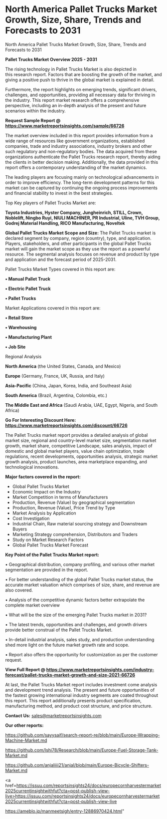 # North America Pallet Trucks Market Growth, Size, Share, Trends and Forecasts to 2031
North America Pallet Trucks Market Growth, Size, Share, Trends and Forecasts to 2031

<Strong> Pallet Trucks Market Overview 2025 - 2031</strong>

The rising technology in Pallet Trucks Market is also depicted in this research report. Factors that are boosting the growth of the market, and giving a positive push to thrive in the global market is explained in detail.

Furthermore, the report highlights on emerging trends, significant drivers, challenges, and opportunities, providing all necessary data for thriving in the industry. This report market research offers a comprehensive perspective, including an in-depth analysis of the present and future scenarios within the industry.

<strong>Request Sample Report @ <a href=https://www.marketreportsinsights.com/sample/66726>https://www.marketreportsinsights.com/sample/66726</a></strong>

The market overview included in this report provides information from a wide range of resources like government organizations, established companies, trade and industry associations, industry brokers and other such regulatory and non-regulatory bodies. The data acquired from these organizations authenticate the Pallet Trucks research report, thereby aiding the clients in better decision making. Additionally, the data provided in this report offers a contemporary understanding of the market dynamics.

The leading players are focusing mainly on technological advancements in order to improve efficiency. The long-term development patterns for this market can be captured by continuing the ongoing process improvements and financial stability to invest in the best strategies.

Top Key players of Pallet Trucks Market are:

<strong>Toyota Industries, Hyster Company, Jungheinrich, STILL, Crown, Noblelift, Ningbo Ruyi, NIULI MACHINER, PR Industrial, Uline, TVH Group, Godrej Material Handling, RICO Manufacturing, Noveltek</strong>

<strong><b>Global Pallet Trucks Market Scope and Size:</b></strong>
The Pallet Trucks market is declared segment by company, region (country), type, and application. Players, stakeholders, and other participants in the global Pallet Trucks market will gain the market scope as they use the report as a powerful resource. The segmental analysis focuses on revenue and product by type and application and the forecast period of 2025-2031.

Pallet Trucks Market Types covered in this report are:

<strong>• Manual Pallet Truck

• Electric Pallet Truck

• Pallet Trucks</strong>

Market Applications covered in this report are:

<strong>• Retail Store

• Warehousing

• Manufacturing Plant

• Job Site</strong> 

Regional Analysis

<strong>North America</strong> (the United States, Canada, and Mexico)

<strong>Europe</strong> (Germany, France, UK, Russia, and Italy)

<strong>Asia-Pacific</strong> (China, Japan, Korea, India, and Southeast Asia)

<strong>South America</strong> (Brazil, Argentina, Colombia, etc.)

<strong>The Middle East and Africa</strong> (Saudi Arabia, UAE, Egypt, Nigeria, and South Africa)

<strong>Go For Interesting Discount Here: <a href=https://www.marketreportsinsights.com/discount/66726>https://www.marketreportsinsights.com/discount/66726</a></strong>

The Pallet Trucks market report provides a detailed analysis of global market size, regional and country-level market size, segmentation market growth, market share, competitive Landscape, sales analysis, impact of domestic and global market players, value chain optimization, trade regulations, recent developments, opportunities analysis, strategic market growth analysis, product launches, area marketplace expanding, and technological innovations.

<strong><b>Major factors covered in the report:</b></strong>
<ul>
  <li>Global Pallet Trucks Market </li>
  <li>Economic Impact on the Industry</li>
  <li>Market Competition in terms of Manufacturers</li>
  <li>Production, Revenue (Value) by geographical segmentation</li>
  <li>Production, Revenue (Value), Price Trend by Type</li>
  <li>Market Analysis by Application</li>
  <li>Cost Investigation</li>
  <li>Industrial Chain, Raw material sourcing strategy and Downstream Buyers</li>
  <li>Marketing Strategy comprehension, Distributors and Traders</li>
  <li>Study on Market Research Factors</li>
  <li>Global Pallet Trucks Market Forecast</li>
</ul>

<strong><b>Key Point of the Pallet Trucks Market report:</b></strong>

• Geographical distribution, company profiling, and various other market segmentation are provided in the report.

• For better understanding of the global Pallet Trucks market status, the accurate market valuation which comprises of size, share, and revenue are also covered.

• Analysis of the competitive dynamic factors better extrapolate the complete market overview

• What will be the size of the emerging Pallet Trucks market in 2031?

• The latest trends, opportunities and challenges, and growth drivers provide better construal of the Pallet Trucks Market.

• In-detail industrial analysis, sales study, and production understanding shed more light on the future market growth rate and scope.

• Report also offers the opportunity for customization as per the customer request.

<strong><b>View Full Report @ <a href=https://www.marketreportsinsights.com/industry-forecast/pallet-trucks-market-growth-and-size-2021-66726>https://www.marketreportsinsights.com/industry-forecast/pallet-trucks-market-growth-and-size-2021-66726</a></b></strong>


At last, the Pallet Trucks Market report includes investment come analysis and development trend analysis. The present and future opportunities of the fastest growing international industry segments are coated throughout this report. This report additionally presents product specification, manufacturing method, and product cost structure, and price structure.

<strong>Contact Us:</strong>
sales@marketreportsinsights.com

<strong>Our other reports:</strong>

<a href=https://github.com/sayysaif/search-report-re/blob/main/Europe-Wrapping-Machine-Market.md>https://github.com/sayysaif/search-report-re/blob/main/Europe-Wrapping-Machine-Market.md</a>

<a href=https://github.com/Ishi78/Research/blob/main/Europe-Fuel-Storage-Tank-Market.md>https://github.com/Ishi78/Research/blob/main/Europe-Fuel-Storage-Tank-Market.md</a>

<a href=https://github.com/anjaliiii21/anjal/blob/main/Europe-Bicycle-Shifters-Market.md>https://github.com/anjaliiii21/anjal/blob/main/Europe-Bicycle-Shifters-Market.md</a>

<a href=https://issuu.com/reportsinsights24/docs/europecornharvestermarket2025currentinsightwithfut?cta=post-publish-view-live>https://issuu.com/reportsinsights24/docs/europecornharvestermarket2025currentinsightwithfut?cta=post-publish-view-live</a>

<a href=https://ameblo.jp/manmeetsigh/entry-12886970424.html>https://ameblo.jp/manmeetsigh/entry-12886970424.html</a>"
